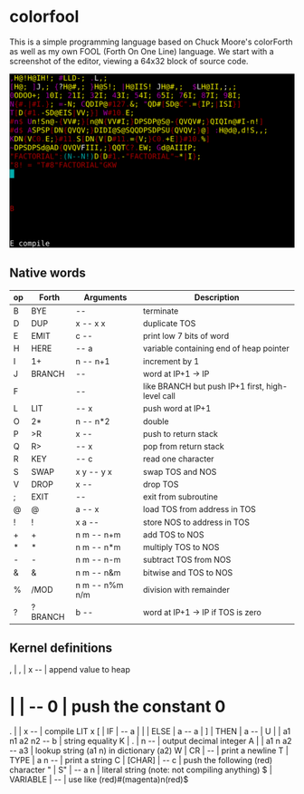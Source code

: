 # colorfool

This is a simple programming language based on Chuck Moore's colorForth as
well as my own FOOL (Forth On One Line) language. We start with a screenshot
of the editor, viewing a 64x32 block of source code.

![Contents of blocks/kernel.block](./screenshot.png)

## Native words

| op  | Forth | Arguments | Description
| --- | ----- | --------- | ----------
| B | BYE     | --        | terminate
| D | DUP     | x -- x x  | duplicate TOS
| E | EMIT    | c --      | print low 7 bits of word
| H | HERE    | -- a      | variable containing end of heap pointer
| I | 1+      | n -- n+1  | increment by 1 
| J | BRANCH  | --        | word at IP+1 -> IP
| F |         | --        | like BRANCH but push IP+1 first, high-level call
| L | LIT     | -- x      | push word at IP+1
| O | 2\*     | n -- n\*2  | double
| P | \>R     | x --      | push to return stack
| Q | R\>     | -- x      | pop from return stack
| R | KEY     | -- c      | read one character
| S | SWAP    | x y -- y x | swap TOS and NOS
| V | DROP    | x --      | drop TOS
| ; | EXIT    | --        | exit from subroutine
| @ | @       | a -- x    | load TOS from address in TOS
| ! | !       | x a --    | store NOS to address in TOS
| \+ | \+     | n m -- n+m | add TOS to NOS
| \* | \*     | n m -- n\*m | multiply TOS to NOS
| - | -       | n m -- n-m | subtract TOS from NOS
| & | &       | n m -- n&m | bitwise and TOS to NOS
| % | /MOD    | n m -- n%m n/m | division with remainder
| ? | ?BRANCH | b --      | word at IP+1 -> IP if TOS is zero

## Kernel definitions

, | ,       | x --      | append value to heap
# |         | -- 0      | push the constant 0
. |         | x --      | compile LIT x
[ | IF      | -- a      |
\| | ELSE   | a -- a    |
] | THEN    | a --      |
U |         | a1 n1 a2 n2 -- b | string equality
K | .       | n --      | output decimal integer
A |         | a1 n a2 -- a3 | lookup string (a1 n) in dictionary (a2)
W | CR      | --        | print a newline
T | TYPE    | a n --    | print a string
C | [CHAR]  | -- c      | push the following (red) character
" | S"      | -- a n    | literal string (note: not compiling anything)
$ | VARIABLE | --       | use like (red)#(magenta)n(red)$
